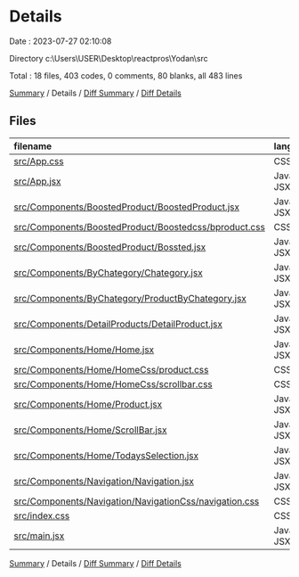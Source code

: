 # Details

Date : 2023-07-27 02:10:08

Directory c:\\Users\\USER\\Desktop\\reactpros\\Yodan\\src

Total : 18 files,  403 codes, 0 comments, 80 blanks, all 483 lines

[Summary](results.md) / Details / [Diff Summary](diff.md) / [Diff Details](diff-details.md)

## Files
| filename | language | code | comment | blank | total |
| :--- | :--- | ---: | ---: | ---: | ---: |
| [src/App.css](/src/App.css) | CSS | 12 | 0 | 1 | 13 |
| [src/App.jsx](/src/App.jsx) | JavaScript JSX | 16 | 0 | 8 | 24 |
| [src/Components/BoostedProduct/BoostedProduct.jsx](/src/Components/BoostedProduct/BoostedProduct.jsx) | JavaScript JSX | 14 | 0 | 2 | 16 |
| [src/Components/BoostedProduct/Boostedcss/bproduct.css](/src/Components/BoostedProduct/Boostedcss/bproduct.css) | CSS | 56 | 0 | 11 | 67 |
| [src/Components/BoostedProduct/Bossted.jsx](/src/Components/BoostedProduct/Bossted.jsx) | JavaScript JSX | 38 | 0 | 9 | 47 |
| [src/Components/ByChategory/Chategory.jsx](/src/Components/ByChategory/Chategory.jsx) | JavaScript JSX | 16 | 0 | 4 | 20 |
| [src/Components/ByChategory/ProductByChategory.jsx](/src/Components/ByChategory/ProductByChategory.jsx) | JavaScript JSX | 17 | 0 | 5 | 22 |
| [src/Components/DetailProducts/DetailProduct.jsx](/src/Components/DetailProducts/DetailProduct.jsx) | JavaScript JSX | 33 | 0 | 12 | 45 |
| [src/Components/Home/Home.jsx](/src/Components/Home/Home.jsx) | JavaScript JSX | 16 | 0 | 2 | 18 |
| [src/Components/Home/HomeCss/product.css](/src/Components/Home/HomeCss/product.css) | CSS | 13 | 0 | 1 | 14 |
| [src/Components/Home/HomeCss/scrollbar.css](/src/Components/Home/HomeCss/scrollbar.css) | CSS | 19 | 0 | 3 | 22 |
| [src/Components/Home/Product.jsx](/src/Components/Home/Product.jsx) | JavaScript JSX | 29 | 0 | 7 | 36 |
| [src/Components/Home/ScrollBar.jsx](/src/Components/Home/ScrollBar.jsx) | JavaScript JSX | 13 | 0 | 2 | 15 |
| [src/Components/Home/TodaysSelection.jsx](/src/Components/Home/TodaysSelection.jsx) | JavaScript JSX | 17 | 0 | 5 | 22 |
| [src/Components/Navigation/Navigation.jsx](/src/Components/Navigation/Navigation.jsx) | JavaScript JSX | 41 | 0 | 4 | 45 |
| [src/Components/Navigation/NavigationCss/navigation.css](/src/Components/Navigation/NavigationCss/navigation.css) | CSS | 37 | 0 | 2 | 39 |
| [src/index.css](/src/index.css) | CSS | 4 | 0 | 0 | 4 |
| [src/main.jsx](/src/main.jsx) | JavaScript JSX | 12 | 0 | 2 | 14 |

[Summary](results.md) / Details / [Diff Summary](diff.md) / [Diff Details](diff-details.md)